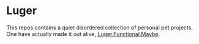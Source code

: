 # Luger

This repos contains a quiet disordered collection of personal pet projects.  
One have actually made it out alive, [Luger.Functional.Maybe](Functional/Maybe/README.md).
